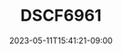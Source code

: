 ---
title: "DSCF6961"
date: 2023-05-11T15:41:21-09:00
tags: ["japan", "kyoto", "red", "umbrellas", "trees"]
location: "祇園、京都 (Gion, Kyōto)"
imageUrl: "https://files.yfxu.net/DSCF6961_b0d471ae93d32250c10336b634dba4d2.jpg"
width: 4310
height: 2870
---
